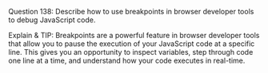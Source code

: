 Question 138: Describe how to use breakpoints in browser developer tools to debug JavaScript code.

Explain & TIP: Breakpoints are a powerful feature in browser developer tools that allow you to pause the execution of your JavaScript code at a specific line. This gives you an opportunity to inspect variables, step through code one line at a time, and understand how your code executes in real-time.
